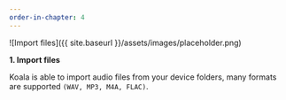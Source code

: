 ```yaml
---
order-in-chapter: 4
---
```


![Import files]({{ site.baseurl }}/assets/images/placeholder.png)

**1. Import files**

Koala is able to import audio files from your device folders, many formats are supported `(WAV, MP3, M4A, FLAC)`.
